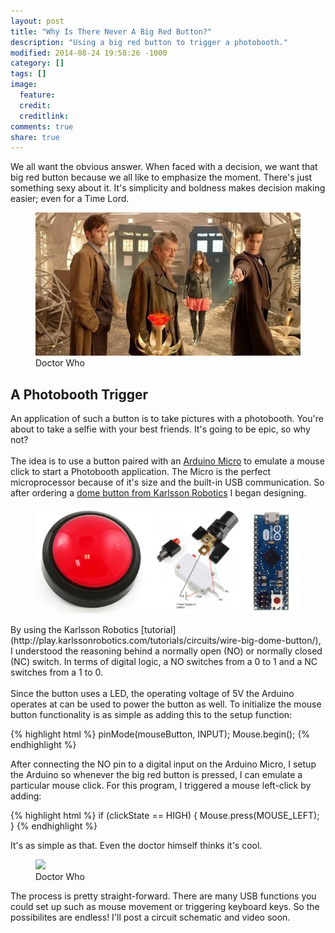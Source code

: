 ```yaml
---
layout: post
title: "Why Is There Never A Big Red Button?"
description: "Using a big red button to trigger a photobooth."
modified: 2014-08-24 19:58:26 -1000
category: []
tags: []
image:
  feature: 
  credit: 
  creditlink: 
comments: true
share: true
---
```

We all want the obvious answer. 
When faced with a decision, we want that big red button because we all like
to emphasize the moment. There's just something sexy about it. 
It's simplicity and boldness makes decision making easier; even for a Time Lord.
<figure>
	<img src="/images/Button/doctor-who.png">
	<figcaption>Doctor Who</figcaption>
</figure>

## A Photobooth Trigger

An application of such a button is to take pictures with a photobooth. 
You're about to take a selfie with your best friends. It's going to be epic, so why not?
<br><br>
The idea is to use a button paired with an [Arduino Micro](http://arduino.cc/en/Main/ArduinoBoardMicro) 
to emulate a mouse click to start a Photobooth application. The Micro is the perfect microprocessor because of it's size and the built-in USB communication. So after ordering a 
[dome button from Karlsson Robotics](http://www.karlssonrobotics.com/cart/big-dome-push-button-red/)
I began designing.
<figure>
	<img src="/images/Button/button.jpg">
</figure>
By using the Karlsson Robotics [tutorial](http://play.karlssonrobotics.com/tutorials/circuits/wire-big-dome-button/), 
I understood the reasoning behind a normally open (NO) or normally closed (NC) switch. 
In terms of digital logic, a NO switches from a 0 to 1 and a NC switches from a 1 to 0.
<br><br>
Since the button uses a LED, the operating voltage of 5V the Arduino operates at can be used
to power the button as well. To initialize the mouse button functionality is as simple as
adding this to the setup function:

{% highlight html %}
pinMode(mouseButton, INPUT);
Mouse.begin();
{% endhighlight %}

After connecting the NO pin to a digital input on the Arduino Micro, I setup the Arduino so 
whenever the big red button is pressed, I can emulate a particular mouse click. For this program, I triggered a mouse left-click by adding:

{% highlight html %}
if (clickState == HIGH) {
    Mouse.press(MOUSE_LEFT); 
}
{% endhighlight %}

It's as simple as that. Even the doctor himself thinks it's cool.

<figure>
	<img src="http://28.media.tumblr.com/tumblr_lofhnlEdGv1qmm6ylo1_500.gif">
	<figcaption>Doctor Who</figcaption>
</figure>

The process is pretty straight-forward. There are many USB functions you could set up such as 
mouse movement or triggering keyboard keys. So the possibilites are endless! I'll post a circuit schematic and video soon.
